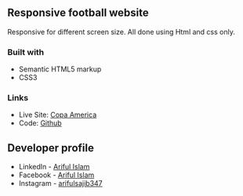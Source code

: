 ## Responsive football website
Responsive for different screen size. All done using Html and css only.
### Built with

- Semantic HTML5 markup
- CSS3

### Links

- Live Site: [Copa America](https://arifulsajib.github.io/responsive-football/)
- Code: [Github](https://github.com/arifulsajib/responsive-football)



## Developer profile

- LinkedIn - [Ariful Islam](https://www.linkedin.com/in/arifulsajib/)
- Facebook - [Ariful Islam](https://www.facebook.com/arifulsajib347/)
- Instagram - [arifulsajib347](https://www.instagram.com/arifulsajib347/)
